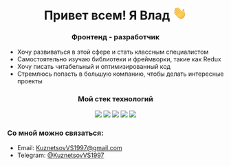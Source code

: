 <h1 align="center">Привет всем! Я Влад
<img src="./images/Hi.gif" height="32px" alt="гифка"/></h1>
<h3 align="center">Фронтенд - разработчик</h3>
<ul>
  <li>Хочу развиваться в этой сфере и стать классным специалистом</li>
  <li>Самостоятельно изучаю библиотеки и фреймворки, такие как Redux</li>
  <li>Хочу писать читабельный и оптимизированный код</li>
  <li>Cтремлюсь попасть в большую компанию, чтобы делать интересные проекты</li>
</ul>
<h3 align="center">Мой стек технологий</h3>
<div align="center">
  <img src="https://img.shields.io/badge/JavaScript-black?style=for-the-badge&logo=javascript&logoColor=#F7DF1E" height="32px"/>
  <img src="https://img.shields.io/badge/React-black?style=for-the-badge&logo=react&logoColor=#61DAFB" height="32px"/>
  <img src="https://img.shields.io/badge/MongoDB-black?style=for-the-badge&logo=mongodb&logoColor=#47A248" height="32px"/>
  <img src="https://img.shields.io/badge/html5-black?style=for-the-badge&logo=html5&logoColor=#E34F26" height="32px"/>
  <img src="https://img.shields.io/badge/css3-black?style=for-the-badge&logo=css3&logoColor=#1572B6" height="32px"/>
</div>
<h3>Со мной можно связаться:</h3>
<ul>
  <li>Email: <a href="https://mail/to/KuznetsovVS1997@gmail.com" target="_blank">KuznetsovVS1997@gmail.com</a></li>
  <li>Telegram: <a href="https://t.me/KuznetsovVS1997" target="_blank">@KuznetsovVS1997</a></li>
</ul>


<!--
**Kisrow/Kisrow** is a ✨ _special_ ✨ repository because its `README.md` (this file) appears on your GitHub profile.

Here are some ideas to get you started:

- 🔭 I’m currently working on ...
- 🌱 I’m currently learning ...
- 👯 I’m looking to collaborate on ...
- 🤔 I’m looking for help with ...
- 💬 Ask me about ...
- 📫 How to reach me: ...
- 😄 Pronouns: ...
- ⚡ Fun fact: ...
-->
